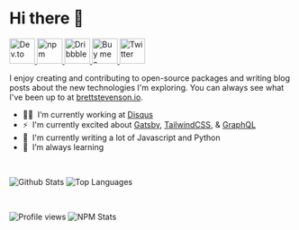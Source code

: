 # Hi there 👋

<!--
**tterb/tterb** is a ✨ _special_ ✨ repository because its `README.md` (this file) appears on your GitHub profile.

Here are some ideas to get you started:

- 🔭 I’m currently working on ...
- 🌱 I’m currently learning ...
- 👯 I’m looking to collaborate on ...
- 🤔 I’m looking for help with ...
- 💬 Ask me about ...
- 📫 How to reach me: ...
- 😄 Pronouns: ...
- ⚡ Fun fact: ...
-->

<p align="left">
  <a href="https://dev.to/tterb">
    <img src="https://user-images.githubusercontent.com/16360374/87501757-be259100-c614-11ea-854d-77405a469ca2.png" alt="Dev.to" height="45" />
  </a>
  <a href="https://www.npmjs.com/~tterb">
    <img src="https://user-images.githubusercontent.com/16360374/87503303-b5cf5500-c618-11ea-836e-065bbc221a12.png" alt="npm" height="45" />
  </a>
  <a href="https://dribbble.com/tterb">
    <img src="https://user-images.githubusercontent.com/16360374/87503301-b536be80-c618-11ea-8c99-45cce807ce83.png" alt="Dribbble" height="45" />
  </a>
  <a href="https://www.buymeacoffee.com/kBZ9V2w8h">
    <img src="https://user-images.githubusercontent.com/16360374/87501619-60914480-c614-11ea-8c13-a8a5129e7448.png" alt="Buy me a coffee" height="45" />
  </a>
  <a href="https://twitter.com/bstevensondev">
    <img src="https://user-images.githubusercontent.com/16360374/87503304-b5cf5500-c618-11ea-88ad-eebb40f570b2.png" alt="Twitter" height="45" />
  </a>
</p>

I enjoy creating and contributing to open-source packages and writing blog posts about the new technologies I'm exploring. You can always see what I've been up to at [brettstevenson.io](https://brettstevenson.io).

- 👨‍💻  &nbsp;I’m currently working at [Disqus](https://disqus.com)
- ⚡️ &nbsp;I'm currently excited about [Gatsby](https://www.gatsbyjs.org/), [TailwindCSS](https://tailwindcss.com/), & [GraphQL](https://graphql.org/)
- :pencil: &nbsp;I'm currently writing a lot of Javascript and Python
- 🌱  &nbsp;I’m always learning

<br />

<!-- ![Profile views](https://gpvc.arturio.dev/tterb)
![NPM Stats](https://img.shields.io/endpoint?url=https%3A%2F%2Fraw.githubusercontent.com%2Ftterb%2Fgithub-readme-npm-downloads%2Fmaster%2Fstats.json)
[![PyPI download total](https://img.shields.io/pypi/dm/yt2mp3.svg?color=green&label=pypi)](https://pypi.python.org/pypi/yt2mp3/) -->

<p align="left">
  <img align="top" src="https://github-readme-stats.vercel.app/api?username=tterb&show_icons=true&hide_title=false&include_all_commits=true&count_private=true&hide=[%22contribs%22]" alt="Github Stats" />
  <img align="top" src="https://github-readme-stats.vercel.app/api/top-langs/?username=tterb&langs_count=9b&hide=css&layout=compact" alt="Top Languages" />
</p>

<br />

<p align="left">
  <img src="https://gpvc.arturio.dev/tterb" alt="Profile views" />
  <img src="https://img.shields.io/endpoint?url=https%3A%2F%2Fraw.githubusercontent.com%2Ftterb%2Fgithub-readme-npm-downloads%2Fmaster%2Fstats.json" alt="NPM Stats" />
</p>
